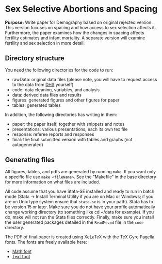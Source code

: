 # Sex Selective Abortions and Spacing

**Purpose:** Write paper for Demography based on original rejected version. 
This version focuses on spacing and how access to sex selection affects it.
Furthermore, the paper examines how the changes in spacing affects fertility estimates
and infant mortality.
A separate version will examine fertility and sex selection in more detail.

## Directory structure

You need the following directories for the code to run:

- rawData: original data files (please note, you will have to request access to the data from [DHS](https://dhsprogram.com) yourself)
- code: data cleaning, variables, and analysis
- data: derived data files and results
- figures: generated figures and other figures for paper
- tables: generated tables

In addition, the following directories has writing in them:

- paper: the paper itself, together with snippets and notes
- presentations: various presentations, each its own tex file
- response: referee reports and responses
- final: the final submitted version with tables and graphs (not autogenerated)

##  Generating files

All figures, tables, and pdfs are generated by running `make`.
If you want only a specific file use `make <fileName>`.
See the "Makefile" in the base directory for more information 
on what files are included.

All code assume that you have Stata-SE installed and ready
to run in batch mode (Stata -> Install Terminal Utility if you
are on Mac or Windows; if you are on Unix type system ensure 
that `stata-se` is in your path).
Stata has to be version 15 or later.
Make sure you do not have your profile automatically change
working directory (to something like cd ~/data for example).
If you do, make will not run the Stata files correctly.
Finally, make sure you install the user generated packages detailed in the `ReadMe.md` 
file in the `code` directory.

The PDF of final paper is created using XeLaTeX with the TeX
Gyre Pagella fonts.
The fonts are freely available here:
- [Math font](http://www.gust.org.pl/projects/e-foundry/tg-math/index_html)
- [Text font](http://www.gust.org.pl/projects/e-foundry/tex-gyre/pagella)

